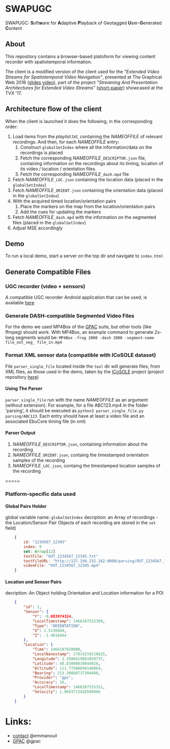 # SWAPUGC

SWAPUGC: **S**oft**w**are for **A**daptive **P**layback of Geotagged **U**ser-**G**enerated **C**ontent

## About

This repository contains a browser-based platoform for viewing content recorder with spatiotemporal information.

The client is a modified version of the client used for the _"Extended Video Streams for Spatiotemporal Video Navigation"_, presented at The Graphical Web 2016 ([slides](https://emmanouil.wp.imt.fr/files/2017/03/Extended-Video-Streams-for-Spatiotemporal-Navigation.pdf) [video](https://www.youtube.com/watch?v=iUhGZV9SSiM)), part of the project _"Streaming And Presentation Architectures for Extended Video Streams"_ ([short-paper](https://www.researchgate.net/publication/317593679_Streaming_and_Presentation_Architectures_for_Extended_Video_Streams)) showcased at the TVX '17.

## Architecture flow of the client
When the client is launched it does the following, in the corresponding order:
1. Load items from the _playlist.txt_, containing the _NAMEOFFILE_ of relevant recordings. And then, for each _NAMEOFFILE_ entry:
    1. Construct `globalSetIndex` where all the information/data on the recordings is placed
    2. Fetch the corresponding _NAMEOFFILE_`_DESCRIPTOR.json` file, containing information on the recordings about its timing, location of its video / location / orientation files.
    3. Fetch the corresponding _NAMEOFFILE_`_dash.mpd` file
2. Fetch _NAMEOFFILE_`_LOC.json` containing the location data (placed in the `globalSetIndex`)
3. Fetch _NAMEOFFILE_`_ORIENT.json` containing the orientation data (placed in the `globalSetIndex`)
4. With the acquired timed location/orientation pairs
    1. Place the markers on the map from the location/orientation pairs
    2. Add the cues for updating the markers
5. Fetch _NAMEOFFILE_`_dash.mpd` with the information on the segmented files (placed in the `globalSetIndex`)
6. Adjust MSE accordingly



## Demo
To run a local demo, start a server on the top dir and navigate to `index.html`


## Generate Compatible Files

### UGC recorder (video + sensors)

A compatible UGC recorder Android application that can be used, is available [here](https://github.com/emmanouil/Spatiotemporal-Navigation-Recorder)

### Generate DASH-compatible Segmented Video Files

For the demo we used MP4Box of the [GPAC](gpac.io) suite, but other tools (like ffmpeg) should work.
With MP4Box, an example command to generate 2s-long segments would be: 
`MP4Box -frag 2000 -dash 2000 -segment-name file_out_seg_ file_in.mp4`

### Format XML sensor data (compatible with ICoSOLE dataset)

File `parser_single_file` located inside the `tool` dir will generate files, from XML files, as those used in the demo, taken by the [ICoSOLE](http://www.bbc.co.uk/rd/blog/2014-04-icosole-test-shoot) project (project repository [here](https://icosole.lab.vrt.be/viewer/))

#### Using The Parser

`parser_single_file` run with the name _NAMEOFFILE_ as an argument (without extension). For example, for a file ABC123.mp4 in the folder 'parsing', it should be executed as `python3 parser_single_file.py parsing/ABC123`. Each entry should have at least a video file and an associated EbuCore timing file (in xml)

#### Parser Output

1. _NAMEOFFILE_`_DESCRIPTOR.json`, containing information about the recording
2. _NAMEOFFILE_`_ORIENT.json`, containg the timestamped orientation samples of the recording
3. _NAMEOFFILE_`_LOC.json`, containg the timestamped location samples of the recording


=====

### Platform-specific data used

#### Global Pairs Holder
global variable name: ```globalSetIndex```
decription: an Array of recordings - the Location/Sensor Pair Objects of each recording are stored in the ```set``` field)
```javascript
    {
        id: "1234567_12345"
        index: 0
        set: Array[12]
        textFile: "OUT_1234567_12345.txt"
        textFileURL: "http://137.194.232.162:8080/parsing/OUT_1234567_12345.txt"
        videoFile: "OUT_1234567_12345.mp4"
    }
```


#### Location and Sensor Pairs
decription: An Object holding Orientation and Location information for a POI
```JSON
    {
        "id": 1,
        "Sensor": {
            "Y": -0.083974324,
            "LocalTimestamp": 1466187515309,
            "Type": "ORIENTATION",
            "X": 2.5136049,
            "Z": -1.4016464
        },
        "Location": {
            "Time": 1466187920000,
            "LocalNanostamp": 27814219216825,
            "Longitude": 2.3506619881858737,
            "Latitude": 48.83000039044928,
            "Altitude": 111.77508694140864,
            "Bearing": 213.30880737304688,
            "Provider": "gps",
            "Accuracy": 16,
            "LocalTimestamp": 1466187515321,
            "Velocity": 1.0693713426589966
        }
    }
```


Links:
======

 * [contact](https://emmanouil.wp.imt.fr/contact/) @emmanouil
 * [GPAC](www.gpac.io) @gpac